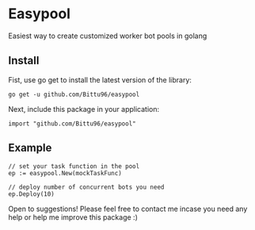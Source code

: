 # Easypool

Easiest way to create customized worker bot pools in golang

## Install
Fist, use go get to install the latest version of the library:
```
go get -u github.com/Bittu96/easypool
```

Next, include this package in your application:
```
import "github.com/Bittu96/easypool"
```

## Example
```
// set your task function in the pool
ep := easypool.New(mockTaskFunc)

// deploy number of concurrent bots you need
ep.Deploy(10)
```

Open to suggestions! Please feel free to contact me incase you need any help or help me improve this package :)

